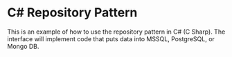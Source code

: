 # C# Repository Pattern
This is an example of how to use the repository pattern in C# (C Sharp). The interface will implement code that puts data into MSSQL, PostgreSQL, or Mongo DB.
